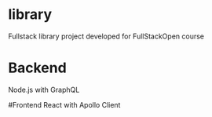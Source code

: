 # library
Fullstack library project developed for FullStackOpen course

# Backend
Node.js with GraphQL

#Frontend
React with Apollo Client
